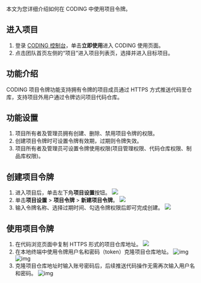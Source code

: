 本文为您详细介绍如何在 CODING 中使用项目令牌。

## 进入项目

1. 登录 [CODING 控制台](https://console.cloud.tencent.com/coding)，单击**立即使用**进入 CODING 使用页面。
2. 点击团队首页左侧的“项目”进入项目列表页，选择并进入目标项目。

## 功能介绍

 CODING 项目令牌功能支持拥有令牌的项目成员通过 HTTPS 方式推送代码至仓库，支持项目外用户通过令牌访问项目代码仓库。

## 功能设置

1. 项目所有者及管理员拥有创建、删除、禁用项目令牌的权限。
2. 创建项目令牌时可设置令牌有效期，过期则令牌失效。
3. 项目所有者及管理员可设置令牌使用权限(项目管理权限、代码仓库权限、制品库权限)。

 

## 创建项目令牌

1. 进入项目后，单击左下角**项目设置**按钮。
![](https://main.qcloudimg.com/raw/b7df232c2299986f7ebc2c342ef22399.png)
2. 单击**项目设置** > **项目令牌** > **新建项目令牌**。
![](https://main.qcloudimg.com/raw/ab795b1b656e6a41b32a26f0c650e3b7.png)
3. 输入令牌名称、选择过期时间、勾选令牌权限后即可完成创建。
![](https://main.qcloudimg.com/raw/a5c1de54391ba7d53d6c3655e606defd.png)

## 使用项目令牌

1. 在代码浏览页面中复制 HTTPS 形式的项目仓库地址。
![](https://main.qcloudimg.com/raw/855bc40524810edddfbaf8de815db7fd.png)
2. 在本地终端中使用令牌用户名和密码（token）克隆项目仓库地址。
![img](https://main.qcloudimg.com/raw/debfef9f8b6b4d5950953522a15fefae.png)
![img](https://main.qcloudimg.com/raw/e64ad4d48cafdbef169aeddf9800dd7d.png)
3. 克隆项目仓库地址时输入账号密码后，后续推送代码操作无需再次输入用户名和密码。
![img](https://main.qcloudimg.com/raw/e2ecc51f774aa8fadf3409d0860d92b3.png)

